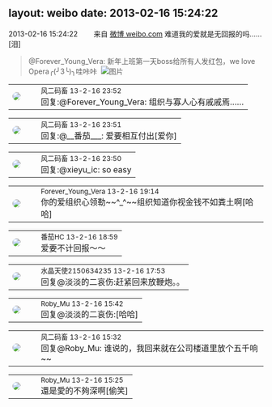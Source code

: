layout: weibo
date: 2013-02-16 15:24:22
---
<meta name="referrer" content="no-referrer" />

2013-02-16 15:24:22  &nbsp;&nbsp;&nbsp;&nbsp;&nbsp;&nbsp; 来自 <a href="http://weibo.com/" rel="nofollow">微博 weibo.com</a>
难道我的爱就是无回报的吗…… [泪]
>  @Forever_Young_Vera: 新年上班第一天boss给所有人发红包，we love Opera╭(╯3╰)╮哇咔咔 ​​​
>  ![图片](https://ww3.sinaimg.cn/large/9469fd77jw1e1v34t8x0ij.jpg)

<table style="width: 100%;">
  <tr>
    <td style="width: 40px;"><img style="border-radius:50%" src="https://tva3.sinaimg.cn/crop.0.0.639.639.50/6d2a6003jw8f3idy69w2gj20hs0hrt9g.jpg?KID=imgbed,tva&Expires=1624465176&ssig=u3irOJC717"></td>
    <td colspan="2"><small>风二码畜 13-2-16 23:52</small><br/>回复:@Forever_Young_Vera: 组织与寡人心有戚戚焉……</td>
  </tr>
</table>

<table style="width: 100%;">
  <tr>
    <td style="width: 40px;"><img style="border-radius:50%" src="https://tva3.sinaimg.cn/crop.0.0.639.639.50/6d2a6003jw8f3idy69w2gj20hs0hrt9g.jpg?KID=imgbed,tva&Expires=1624465176&ssig=u3irOJC717"></td>
    <td colspan="2"><small>风二码畜 13-2-16 23:51</small><br/>回复:@__番茄___: 爱要相互付出[爱你]</td>
  </tr>
</table>

<table style="width: 100%;">
  <tr>
    <td style="width: 40px;"><img style="border-radius:50%" src="https://tva3.sinaimg.cn/crop.0.0.639.639.50/6d2a6003jw8f3idy69w2gj20hs0hrt9g.jpg?KID=imgbed,tva&Expires=1624465176&ssig=u3irOJC717"></td>
    <td colspan="2"><small>风二码畜 13-2-16 23:50</small><br/>回复:@xieyu_ic: so easy</td>
  </tr>
</table>

<table style="width: 100%;">
  <tr>
    <td style="width: 40px;"><img style="border-radius:50%" src="https://tva4.sinaimg.cn/crop.0.0.640.640.50/9469fd77jw8embwms4iaxj20hs0hsgmb.jpg?KID=imgbed,tva&Expires=1624465176&ssig=eCiNIN4sbC"></td>
    <td colspan="2"><small>Forever_Young_Vera 13-2-16 19:14</small><br/>你的爱组织心领勒~~^_^~~组织知道你视金钱不如粪土啊[哈哈]</td>
  </tr>
</table>

<table style="width: 100%;">
  <tr>
    <td style="width: 40px;"><img style="border-radius:50%" src="https://tva4.sinaimg.cn/crop.0.0.100.100.50/96fcf04ejw1elxrupa39mj202s02s743.jpg?KID=imgbed,tva&Expires=1624465176&ssig=pUrDSu4AP7"></td>
    <td colspan="2"><small>番茄HC 13-2-16 18:59</small><br/>爱要不计回报～～</td>
  </tr>
</table>

<table style="width: 100%;">
  <tr>
    <td style="width: 40px;"><img style="border-radius:50%" src="https://tva1.sinaimg.cn/crop.0.0.80.80.50/803012fbjw8f6z12p78p3j2028028q2p.jpg?KID=imgbed,tva&Expires=1624465176&ssig=yYa5bZ8KoA"></td>
    <td colspan="2"><small>水晶天使2150634235 13-2-16 17:53</small><br/>回复@淡淡的二哀伤:赶紧回来放鞭炮。。</td>
  </tr>
</table>

<table style="width: 100%;">
  <tr>
    <td style="width: 40px;"><img style="border-radius:50%" src="https://tva2.sinaimg.cn/crop.0.0.180.180.50/81fd9f09jw1e8qgp5bmzyj2050050aa8.jpg?KID=imgbed,tva&Expires=1624465176&ssig=yJPhfpq7lk"></td>
    <td colspan="2"><small>Roby_Mu 13-2-16 15:42</small><br/>回复@淡淡的二哀伤:[哈哈]</td>
  </tr>
</table>

<table style="width: 100%;">
  <tr>
    <td style="width: 40px;"><img style="border-radius:50%" src="https://tva3.sinaimg.cn/crop.0.0.639.639.50/6d2a6003jw8f3idy69w2gj20hs0hrt9g.jpg?KID=imgbed,tva&Expires=1624465176&ssig=u3irOJC717"></td>
    <td colspan="2"><small>风二码畜 13-2-16 15:32</small><br/>回复@Roby_Mu: 谁说的，我回来就在公司楼道里放个五千响~~</td>
  </tr>
</table>

<table style="width: 100%;">
  <tr>
    <td style="width: 40px;"><img style="border-radius:50%" src="https://tva2.sinaimg.cn/crop.0.0.180.180.50/81fd9f09jw1e8qgp5bmzyj2050050aa8.jpg?KID=imgbed,tva&Expires=1624465176&ssig=yJPhfpq7lk"></td>
    <td colspan="2"><small>Roby_Mu 13-2-16 15:25</small><br/>還是愛的不夠深啊[偷笑]</td>
  </tr>
</table>
